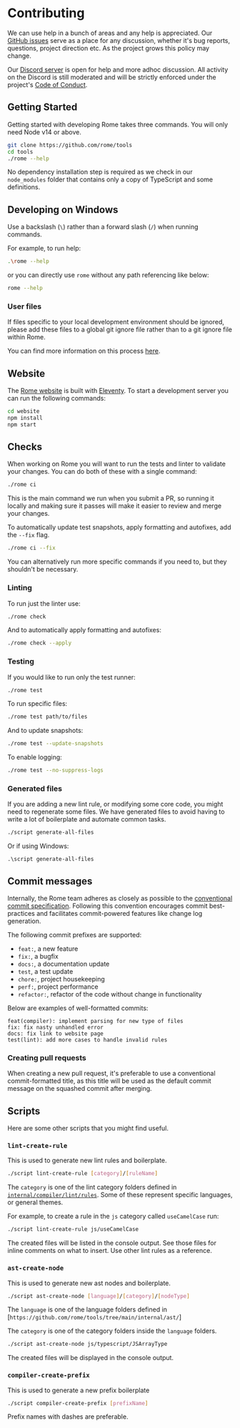 # Contributing

We can use help in a bunch of areas and any help is appreciated. Our [GitHub issues](https://github.com/rome/tools/issues) serve as a place for any discussion, whether it's bug reports, questions, project direction etc. As the project grows this policy may change.

Our [Discord server](https://discord.gg/9WxHa5d) is open for help and more adhoc discussion. All activity on the Discord is still moderated and will be strictly enforced under the project's [Code of Conduct](./CODE_OF_CONDUCT.md).

## Getting Started

Getting started with developing Rome takes three commands. You will only need Node v14 or above.

```bash
git clone https://github.com/rome/tools
cd tools
./rome --help
```

No dependency installation step is required as we check in our `node_modules` folder that contains only a copy of TypeScript and some definitions.

## Developing on Windows

Use a backslash (`\`) rather than a forward slash (`/`) when running commands.

For example, to run help:

```bash
.\rome --help
```
or you can directly use `rome` without any path referencing like below:

```bash
rome --help
```

### User files

If files specific to your local development environment should be ignored, please add these files to a global git ignore file rather than to a git ignore file within Rome.

You can find more information on this process [here](https://help.github.com/en/github/using-git/ignoring-files#configuring-ignored-files-for-all-repositories-on-your-computer).

## Website

The [Rome website](https://rome.tools/) is built with [Eleventy](https://www.11ty.dev/). To start a development server you can run the following commands:

```bash
cd website
npm install
npm start
```

## Checks

When working on Rome you will want to run the tests and linter to validate your changes. You can do both of these with a single command:

```bash
./rome ci
```

This is the main command we run when you submit a PR, so running it locally and making sure it passes will make it easier to review and merge your changes.

To automatically update test snapshots, apply formatting and autofixes, add the `--fix` flag.

```bash
./rome ci --fix
```

You can alternatively run more specific commands if you need to, but they shouldn't be necessary.

### Linting

To run just the linter use:

```bash
./rome check
```

And to automatically apply formatting and autofixes:

```bash
./rome check --apply
```

### Testing

If you would like to run only the test runner:

```bash
./rome test
```

To run specific files:

```bash
./rome test path/to/files
```

And to update snapshots:

```bash
./rome test --update-snapshots
```

To enable logging:

```bash
./rome test --no-suppress-logs
```

### Generated files

If you are adding a new lint rule, or modifying some core code, you might need to regenerate some files. We have generated files to avoid having to write a lot of boilerplate and automate common tasks.

```bash
./script generate-all-files
```

Or if using Windows:

```
.\script generate-all-files
```

## Commit messages

Internally, the Rome team adheres as closely as possible to the [conventional commit specification](https://www.conventionalcommits.org/en/v1.0.0-beta.2/).
Following this convention encourages commit best-practices and facilitates commit-powered features like change log generation.

The following commit prefixes are supported:

- `feat:`, a new feature
- `fix:`, a bugfix
- `docs:`, a documentation update
- `test`, a test update
- `chore:`, project housekeeping
- `perf:`, project performance
- `refactor:`, refactor of the code without change in functionality

Below are examples of well-formatted commits:

```
feat(compiler): implement parsing for new type of files
fix: fix nasty unhandled error
docs: fix link to website page
test(lint): add more cases to handle invalid rules
```

### Creating pull requests

When creating a new pull request, it's preferable to use a conventional commit-formatted title, as this title will be used as the default commit message on the squashed commit after merging.

## Scripts

Here are some other scripts that you might find useful.

### `lint-create-rule`

This is used to generate new lint rules and boilerplate.

```bash
./script lint-create-rule [category]/[ruleName]
```

The `category` is one of the lint category folders defined in [`internal/compiler/lint/rules`](https://github.com/rome/tools/tree/main/internal/compiler/lint/rules). Some of these represent specific languages, or general themes.

For example, to create a rule in the `js` category called `useCamelCase` run:

```bash
./script lint-create-rule js/useCamelCase
```

The created files will be listed in the console output. See those files for inline comments on what to insert. Use other lint rules as a reference.

### `ast-create-node`

This is used to generate new ast nodes and boilerplate.

```bash
./script ast-create-node [language]/[category]/[nodeType]
```

The `language` is one of the language folders defined in [`https://github.com/rome/tools/tree/main/internal/ast/`]

The `category` is one of the category folders inside the `language` folders.

```bash
./script ast-create-node js/typescript/JSArrayType
```

The created files will be displayed in the console output.

### `compiler-create-prefix`

This is used to generate a new prefix boilerplate

```bash
./script compiler-create-prefix [prefixName]
```

Prefix names with dashes are preferable.
